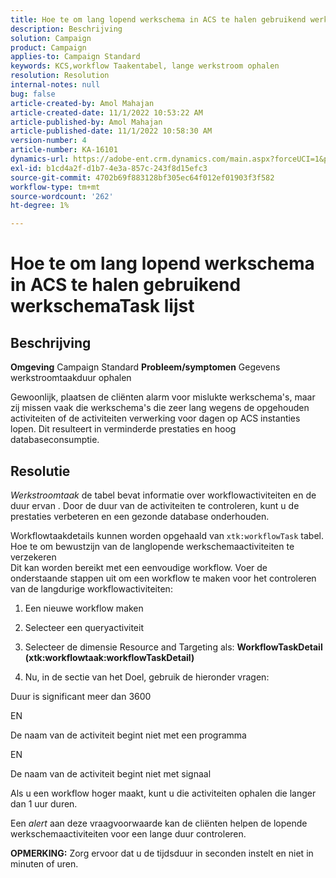 ```yaml
---
title: Hoe te om lang lopend werkschema in ACS te halen gebruikend werkschemaTask lijst
description: Beschrijving
solution: Campaign
product: Campaign
applies-to: Campaign Standard
keywords: KCS,workflow Taakentabel, lange werkstroom ophalen
resolution: Resolution
internal-notes: null
bug: false
article-created-by: Amol Mahajan
article-created-date: 11/1/2022 10:53:22 AM
article-published-by: Amol Mahajan
article-published-date: 11/1/2022 10:58:30 AM
version-number: 4
article-number: KA-16101
dynamics-url: https://adobe-ent.crm.dynamics.com/main.aspx?forceUCI=1&pagetype=entityrecord&etn=knowledgearticle&id=502e5362-d359-ed11-9561-6045bd006a22
exl-id: b1cd4a2f-d1b7-4e3a-857c-243f8d15efc3
source-git-commit: 4702b69f883128bf305ec64f012ef01903f3f582
workflow-type: tm+mt
source-wordcount: '262'
ht-degree: 1%

---
```


# Hoe te om lang lopend werkschema in ACS te halen gebruikend werkschemaTask lijst

## Beschrijving

<b>Omgeving</b>
Campaign Standard
<b>Probleem/symptomen</b>
Gegevens werkstroomtaakduur ophalen

Gewoonlijk, plaatsen de cliënten alarm voor mislukte werkschema&#39;s, maar zij missen vaak die werkschema&#39;s die zeer lang wegens de opgehouden activiteiten of de activiteiten verwerking voor dagen op ACS instanties lopen. Dit resulteert in verminderde prestaties en hoog databaseconsumptie.


## Resolutie


*Werkstroomtaak* de tabel bevat informatie over workflowactiviteiten en de duur ervan . Door de duur van de activiteiten te controleren, kunt u de prestaties verbeteren en een gezonde database onderhouden.

Workflowtaakdetails kunnen worden opgehaald van `xtk:workflowTask` tabel.
<br>Hoe te om bewustzijn van de langlopende werkschemaactiviteiten te verzekeren<br>
Dit kan worden bereikt met een eenvoudige workflow. Voer de onderstaande stappen uit om een workflow te maken voor het controleren van de langdurige workflowactiviteiten:

1. Een nieuwe workflow maken

2. Selecteer een queryactiviteit

3. Selecteer de dimensie Resource and Targeting als: <b>WorkflowTaskDetail</b> <b>(xtk:workflowtaak:workflowTaskDetail)</b>

4. Nu, in de sectie van het Doel, gebruik de hieronder vragen:

Duur is significant meer dan 3600

EN

De naam van de activiteit begint niet met een programma

EN

De naam van de activiteit begint niet met signaal



Als u een workflow hoger maakt, kunt u die activiteiten ophalen die langer dan 1 uur duren.

Een *alert* aan deze vraagvoorwaarde kan de cliënten helpen de lopende werkschemaactiviteiten voor een lange duur controleren.

<b>OPMERKING:</b> Zorg ervoor dat u de tijdsduur in seconden instelt en niet in minuten of uren.
